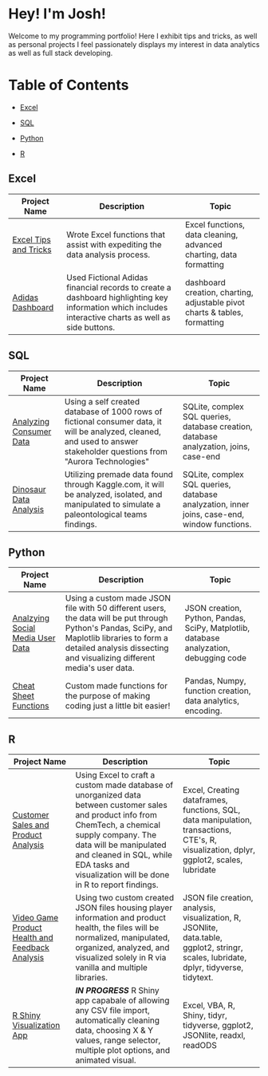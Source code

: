 # **Hey! I'm Josh!**
Welcome to my programming portfolio! Here I exhibit tips and tricks, as well as personal projects I feel passionately displays my interest in data analytics as well as full stack developing.
# Table of Contents


* [Excel](#Excel)
  
* [SQL](#SQL)

* [Python](#Python)

* [R](#R)

## Excel
Project Name  | Description   |  Topic
------------- | ------------- | ------------------
 [Excel Tips and Tricks](https://github.com/Josh9182/Excel-Tips-and-Tricks)| Wrote Excel functions that assist with expediting the data analysis process. | Excel functions, data cleaning, advanced charting, data formatting
[Adidas Dashboard](https://github.com/Josh9182/Josh9182/blob/main/Adidas_Spreadsheet.xlsm) | Used Fictional Adidas financial records to create a dashboard highlighting key information which includes interactive charts as well as side buttons. | dashboard creation, charting, adjustable pivot charts & tables, formatting 

## SQL
Project Name  | Description   |  Topic
------------- | ------------- | ------------------
[Analyzing Consumer Data](https://github.com/Josh9182/SQL-Projects/tree/main/SQL-Portfolio) | Using a self created database of 1000 rows of fictional consumer data, it will be analyzed, cleaned, and used to answer stakeholder questions from "Aurora Technologies"| SQLite, complex SQL queries, database creation, database analyzation, joins, case-end
[Dinosaur Data Analysis](https://github.com/Josh9182/SQL-Projects/tree/main/SQL-Portfolio-Dinosaur) | Utilizing premade data found through Kaggle.com, it will be analyzed, isolated, and manipulated to simulate a paleontological teams findings. | SQLite, complex SQL queries, database analyzation, inner joins, case-end, window functions.

## Python
Project Name  | Description   |  Topic
------------- | ------------- | ------------------
[Analzying Social Media User Data](https://github.com/Josh9182/Python-Projects/tree/main/Social%20Media%20Database) | Using a custom made JSON file with 50 different users, the data will be put through Python's Pandas, SciPy, and Maplotlib libraries to form a detailed analysis dissecting and visualizing different media's user data. | JSON creation, Python, Pandas, SciPy, Matplotlib, database analyzation, debugging code
[Cheat Sheet Functions](https://github.com/Josh9182/Python-Projects/tree/main/Cheat%20Sheet%20Functions) | Custom made functions for the purpose of making coding just a little bit easier! | Pandas, Numpy, function creation, data analytics, encoding.

## R
Project Name  | Description   |  Topic
------------- | ------------- | ------------------
[Customer Sales and Product Analysis](https://github.com/Josh9182/R-Projects/tree/main/Customer%20Sales) | Using Excel to craft a custom made database of unorganized data between customer sales and product info from ChemTech, a chemical supply company. The data will be manipulated and cleaned in SQL, while EDA tasks and visualization will be done in R to report findings. | Excel, Creating dataframes, functions, SQL, data manipulation, transactions, CTE's, R, visualization, dplyr, ggplot2, scales, lubridate
[Video Game Product Health and Feedback Analysis](https://github.com/Josh9182/R-Projects/tree/main/Game%20Information) | Using two custom created JSON files housing player information and product health, the files will be normalized, manipulated, organized, analyzed, and visualized solely in R via vanilla and multiple libraries. | JSON file creation, analysis, visualization, R, JSONlite, data.table, ggplot2, stringr, scales, lubridate, dplyr, tidyverse, tidytext.
[R Shiny Visualization App](https://github.com/Josh9182/R-Projects/tree/main/Sample%20Data)| ***IN PROGRESS*** R Shiny app capabale of allowing any CSV file import, automatically cleaning data, choosing X & Y values, range selector, multiple plot options, and animated visual. | Excel, VBA, R, Shiny, tidyr, tidyverse, ggplot2, JSONlite, readxl, readODS
